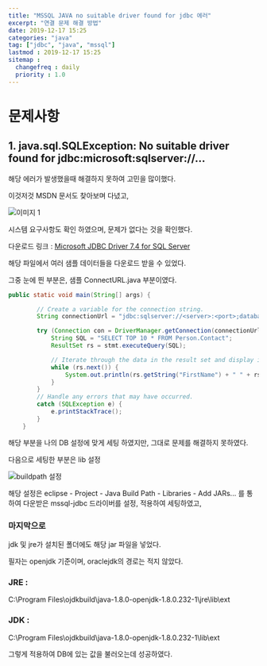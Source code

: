 ```yaml
---
title: "MSSQL JAVA no suitable driver found for jdbc 에러"
excerpt: "연결 문제 해결 방법"
date: 2019-12-17 15:25
categories: "java"
tag: ["jdbc", "java", "mssql"]
lastmod : 2019-12-17 15:25
sitemap :
  changefreq : daily
  priority : 1.0
---
```


# 문제사항
## 1. java.sql.SQLException: No suitable driver found for jdbc:microsoft:sqlserver://...

해당 에러가 발생했을때 해결하지 못하여 고민을 많이했다.

이것저것 MSDN 문서도 찾아보며 다녔고,

![이미지 1](https://dnetfw.github.io/assets/images/jdbcrequire.png)

시스템 요구사항도 확인 하였으며, 문제가 없다는 것을 확인했다.

다운로드 링크 : [Microsoft JDBC Driver 7.4 for SQL Server](https://www.microsoft.com/ko-KR/download/details.aspx?id=58505)

해당 파일에서 여러 샘플 데이터들을 다운로드 받을 수 있었다.

그중 눈에 띈 부분은, 샘플 ConnectURL.java 부분이였다.

```java
public static void main(String[] args) {

        // Create a variable for the connection string.
        String connectionUrl = "jdbc:sqlserver://<server>:<port>;databaseName=AdventureWorks;user=<user>;password=<password>";

        try (Connection con = DriverManager.getConnection(connectionUrl); Statement stmt = con.createStatement();) {
            String SQL = "SELECT TOP 10 * FROM Person.Contact";
            ResultSet rs = stmt.executeQuery(SQL);

            // Iterate through the data in the result set and display it.
            while (rs.next()) {
                System.out.println(rs.getString("FirstName") + " " + rs.getString("LastName"));
            }
        }
        // Handle any errors that may have occurred.
        catch (SQLException e) {
            e.printStackTrace();
        }
    }
```

해당 부분을 나의 DB 설정에 맞게 세팅 하였지만, 그대로 문제를 해결하지 못하였다.

다음으로 세팅한 부분은 lib 설정

![buildpath 설정](https://dnetfw.github.io/assets/images/jdbcerror.png)

해당 설정은 eclipse - Project - Java Build Path - Libraries - Add JARs... 를 통하여 다운받은 mssql-jdbc 드라이버를 설정, 적용하여 세팅하였고,

### 마지막으로 
jdk 및 jre가 설치된 폴더에도 해당 jar 파일을 넣었다.

필자는 openjdk 기준이며, oraclejdk의 경로는 적지 않았다.
### JRE : 
C:\Program Files\ojdkbuild\java-1.8.0-openjdk-1.8.0.232-1\jre\lib\ext
### JDK : 
C:\Program Files\ojdkbuild\java-1.8.0-openjdk-1.8.0.232-1\lib\ext

그렇게 적용하여 DB에 있는 값을 불러오는데 성공하였다.
